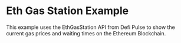 # Eth Gas Station Example

This example uses the EthGasStation API from Defi Pulse to show the current gas prices and waiting times on the Ethereum Blockchain.
